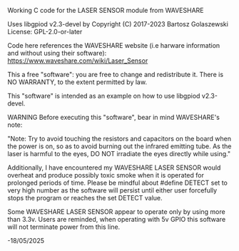 Working C code for the LASER SENSOR module from WAVESHARE  

Uses libgpiod v2.3-devel 
by Copyright (C) 2017-2023 Bartosz Golaszewski License: GPL-2.0-or-later

Code here references the WAVESHARE website (i.e harware information and without using their software): 
https://www.waveshare.com/wiki/Laser_Sensor

This a free "software": you are free to change and redistribute it. 
There is NO WARRANTY, to the extent permitted by law.

This "software" is intended as an example on how to use libgpiod v2.3-devel.

WARNING
Before executing this "software", bear in mind WAVESHARE's note: 

"Note: Try to avoid touching the resistors and capacitors on the board when the power is on, so as to avoid burning out the infrared emitting tube. As the laser is harmful to the eyes, DO NOT irradiate the eyes directly while using."

Additionally, I have encountered my WAVESHARE LASER SENSOR would overheat and produce possibly toxic smoke when it is operated for prolonged periods of time. Please be mindful about #define DETECT set to very high number as the software will persist until either user forcefully stops the program or reaches the set DETECT value.

Some WAVESHARE LASER SENSOR appear to operate only by using more than 3.3v. Users are reminded, when operating with 5v GPIO this software will not terminate power from this line.

-18/05/2025
